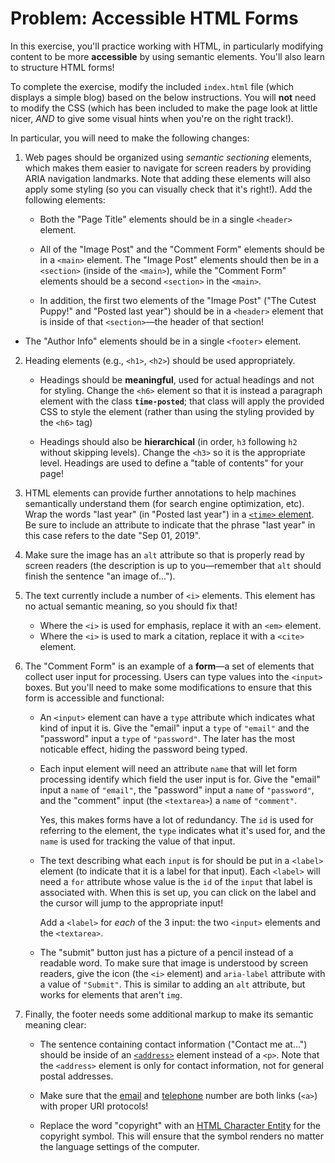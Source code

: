 # Problem: Accessible HTML Forms

In this exercise, you'll practice working with HTML, in particularly modifying content to be more **accessible** by using semantic elements. You'll also learn to structure HTML forms!

To complete the exercise, modify the included `index.html` file (which displays a simple blog) based on the below instructions. You will **not** need to modify the CSS (which has been included to make the page look at little nicer, _AND_ to give some visual hints when you're on the right track!).

In particular, you will need to make the following changes:

1. Web pages should be organized using _semantic sectioning_ elements, which makes them easier to navigate for screen readers by providing ARIA navigation landmarks. Note that adding these elements will also apply some styling (so you can visually check that it's right!). Add the following elements:

	- Both the "Page Title" elements should be in a single `<header>` element.

	- All of the "Image Post" and the "Comment Form" elements should be in a `<main>` element. The "Image Post" elements should then be in a `<section>` (inside of the `<main>`), while the "Comment Form" elements should be a second `<section>` in the `<main>`.
	
	- In addition, the first two elements of the "Image Post" ("The Cutest Puppy!" and "Posted last year") should be in a `<header>` element that is inside of that `<section>`&mdash;the header of that section!

  - The "Author Info" elements should be in a single `<footer>` element.

2. Heading elements (e.g., `<h1>`, `<h2>`) should be used appropriately. 

	- Headings should be **meaningful**, used for actual headings and not for styling. Change the `<h6>` element so that it is instead a paragraph element with the class **`time-posted`**; that class will apply the provided CSS to style the element (rather than using the styling provided by the `<h6>` tag)

	- Headings should also be **hierarchical** (in order, `h3` following `h2 ` without skipping levels). Change the `<h3>` so it is the appropriate level. Headings are used to define a "table of contents" for your page!

3. HTML elements can provide further annotations to help machines semantically understand them (for search engine optimization, etc). Wrap the words "last year" (in "Posted last year") in a [`<time>` element](https://css-tricks.com/time-element/). Be sure to include an attribute to indicate that the phrase "last year" in this case refers to the date "Sep 01, 2019". 

4. Make sure the image has an `alt` attribute so that is properly read by screen readers (the description is up to you&mdash;remember that `alt` should finish the sentence "an image of...").

5. The text currently include a number of `<i>` elements. This element has no actual semantic meaning, so you should fix that!

	- Where the `<i>` is used for emphasis, replace it with an `<em>` element.
	- Where the `<i>` is used to mark a citation, replace it with a `<cite>` element.

6. The "Comment Form" is an example of a **form**&mdash;a set of elements that collect user input for processing. Users can type values into the `<input>` boxes. But you'll need to make some modifications to ensure that this form is accessible and functional:

	- An `<input>` element can have a `type` attribute which indicates what kind of input it is. Give the "email" input a `type` of `"email"` and the "password" input a `type` of `"password"`. The later has the most noticable effect, hiding the password being typed.

	- Each input element will need an attribute `name` that will let form processing identify which field the user input is for. Give the "email" input a `name` of `"email"`, the "password" input a `name` of `"password"`, and the "comment" input (the `<textarea>`) a `name` of `"comment"`. 
	
		Yes, this makes forms have a lot of redundancy. The `id` is used for referring to the element, the `type` indicates what it's used for, and the `name` is used for tracking the value of that input.

	- The text describing what each `input` is for should be put in a `<label>` element (to indicate that it is a label for that input). Each `<label>` will need a `for` attribute whose value is the `id` of the `input` that label is associated with. When this is set up, you can click on the label and the cursor will jump to the appropriate input!

		Add a `<label>` for _each_ of the 3 input: the two `<input>` elements and the `<textarea>`.
	
	- The "submit" button just has a picture of a pencil instead of a readable word. To make sure that image is understood by screen readers, give the icon (the `<i>` element) and `aria-label` attribute with a value of `"Submit"`. This is similar to adding an `alt` attribute, but works for elements that aren't `img`.

7. Finally, the footer needs some additional markup to make its semantic meaning clear:

	- The sentence containing contact information ("Contact me at...") should be inside of an [`<address>`](https://developer.mozilla.org/en-US/docs/Web/HTML/Element/address) element instead of a `<p>`. Note that the `<address>` element is only for contact information, not for general postal addresses.

	- Make sure that the [email](https://css-tricks.com/snippets/html/mailto-links/) and [telephone](https://css-tricks.com/the-current-state-of-telephone-links/) number are both links (`<a>`) with proper URI protocols!

	- Replace the word "copyright" with an [HTML Character Entity](https://developer.mozilla.org/en-US/docs/Glossary/Entity) for the copyright symbol. This will ensure that the symbol renders no matter the language settings of the computer.
### 